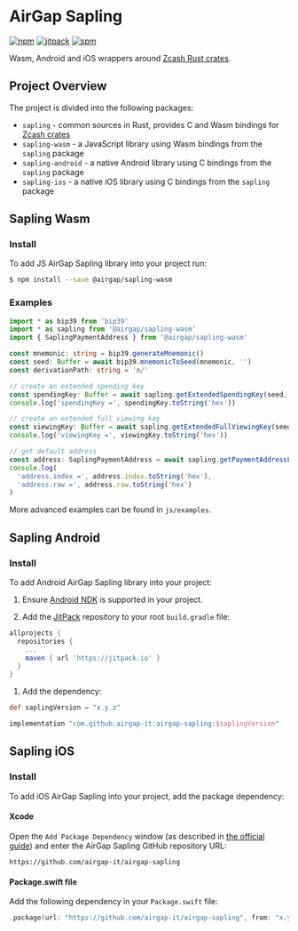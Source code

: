 # AirGap Sapling

[![npm](https://img.shields.io/npm/v/@airgap/sapling-wasm.svg?colorB=brightgreen)](https://www.npmjs.com/package/@airgap/sapling-wasm)
[![jitpack](https://img.shields.io/jitpack/v/github/airgap-it/airgap-sapling)](https://jitpack.io/#airgap-it/airgap-sapling)
[![spm](https://img.shields.io/github/v/tag/airgap-it/airgap-sapling?include_prereleases&label=spm)](https://github.com/airgap-it/airgap-sapling/releases)

Wasm, Android and iOS wrappers around [Zcash Rust crates](https://github.com/zcash/librustzcash).

## Project Overview

The project is divided into the following packages:
- `sapling` - common sources in Rust, provides C and Wasm bindings for [Zcash crates](https://github.com/zcash/librustzcash)
- `sapling-wasm` - a JavaScript library using Wasm bindings from the `sapling` package
- `sapling-android` - a native Android library using C bindings from the `sapling` package
- `sapling-ios` - a native iOS library using C bindings from the `sapling` package

## Sapling Wasm

### Install

To add JS AirGap Sapling library into your project run:

```bash
$ npm install --save @airgap/sapling-wasm
```

### Examples

```ts
import * as bip39 from 'bip39'
import * as sapling from '@airgap/sapling-wasm'
import { SaplingPaymentAddress } from '@airgap/sapling-wasm'

const mnemonic: string = bip39.generateMnemonic()
const seed: Buffer = await bip39.mnemonicToSeed(mnemonic, '')
const derivationPath: string = 'm/'

// create an extended spending key
const spendingKey: Buffer = await sapling.getExtendedSpendingKey(seed, derivationPath)
console.log('spendingKey =', spendingKey.toString('hex'))

// create an extended full viewing key
const viewingKey: Buffer = await sapling.getExtendedFullViewingKey(seed, derivationPath)
console.log('viewingKey =', viewingKey.toString('hex'))

// get default address
const address: SaplingPaymentAddress = await sapling.getPaymentAddressFromViewingKey(viewingKey)
console.log(
  'address.index =', address.index.toString('hex'),
  'address.raw =', address.raw.toString('hex')
)
```

More advanced examples can be found in `js/examples`.

## Sapling Android

### Install

To add Android AirGap Sapling library into your project:

1. Ensure [Android NDK](https://developer.android.com/ndk) is supported in your project. 

2. Add the [JitPack](https://jitpack.io/) repository to your root `build.gradle` file:
  ```groovy
  allprojects {
    repositories {
      ...
      maven { url 'https://jitpack.io' }
    }
  }
  ```

1. Add the dependency:
  ```groovy
  def saplingVersion = "x.y.z"

  implementation "com.github.airgap-it:airgap-sapling:$saplingVersion"
  ```

## Sapling iOS

### Install

To add iOS AirGap Sapling into your project, add the package dependency:

#### Xcode

Open the `Add Package Dependency` window (as described in [the official guide](https://developer.apple.com/documentation/xcode/adding_package_dependencies_to_your_app)) and enter the AirGap Sapling GitHub repository URL:
```
https://github.com/airgap-it/airgap-sapling
```

#### Package.swift file

Add the following dependency in your `Package.swift` file:

```swift
.package(url: "https://github.com/airgap-it/airgap-sapling", from: "x.y.z")
```

